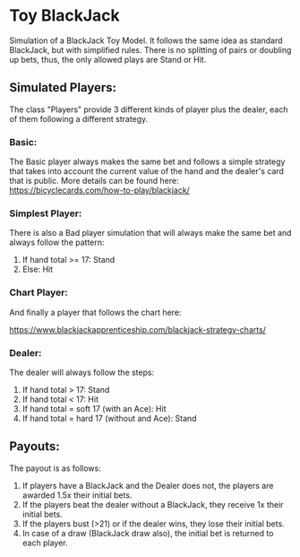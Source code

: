 # Toy BlackJack

Simulation of a BlackJack Toy Model. It follows the same idea as standard BlackJack,
but with simplified rules.
There is no splitting of pairs or doubling up bets, thus, the only
allowed plays are Stand or Hit.

## Simulated Players:

The class "Players" provide 3 different kinds of player plus the dealer,
each of them following a different strategy.

### Basic:
The Basic player always makes the same bet and follows a simple strategy
that takes into account the current value of the hand and the dealer's card that is public.
More details can be found here:     
https://bicyclecards.com/how-to-play/blackjack/

### Simplest Player:
There is also a Bad player simulation that will always make the same bet and
always follow the pattern:
1. If hand total >= 17: Stand
2. Else: Hit

### Chart Player:
And finally a player that follows the chart here:

https://www.blackjackapprenticeship.com/blackjack-strategy-charts/

### Dealer:
The dealer will always follow the steps:

1. If hand total > 17: Stand
2. If hand total < 17: Hit
3. If hand total = soft 17 (with an Ace): Hit
4. If hand total = hard 17 (without and Ace): Stand

## Payouts:
The payout is as follows:

1. If players have a BlackJack and the Dealer does not,
the players are awarded 1.5x their initial bets.
2. If the players beat the dealer without a BlackJack, they receive 1x their initial bets.
3. If the players bust (>21) or if the dealer wins, they lose their initial bets.
3. In case of a draw (BlackJack draw also), the initial bet is returned to each player.
